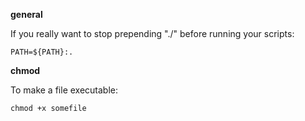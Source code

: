 **general**

If you really want to stop prepending "./" before running your scripts:

```
PATH=${PATH}:.
```

**chmod**

To make a file executable:

```
chmod +x somefile
```